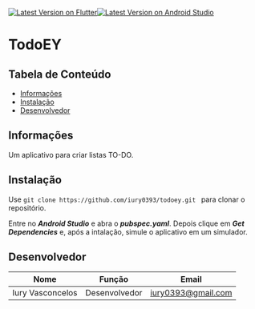[![Latest Version on Flutter](https://img.shields.io/badge/Flutter-1.17.0-blue)](https://flutter.dev/docs/get-started/install)[![Latest Version on Android Studio](https://img.shields.io/badge/Android%20Studio-3.6.1-green)](https://developer.android.com/studio)

#  TodoEY

## Tabela de Conteúdo
- <a href="#informações">Informações</a>
- <a href="#instalação">Instalação</a>
- <a href="#desenvolvedor">Desenvolvedor</a>

## Informações
Um aplicativo para criar listas TO-DO.

## Instalação

Use ```git clone https://github.com/iury0393/todoey.git ``` para clonar o repositório.

Entre no ***Android Studio*** e abra o ***pubspec.yaml***.
Depois clique em ***Get Dependencies*** e, após a intalação, simule o aplicativo em um simulador.


## Desenvolvedor

| Nome | Função | Email |
| ------ | ------ | ----- |
| Iury Vasconcelos | Desenvolvedor | iury0393@gmail.com |